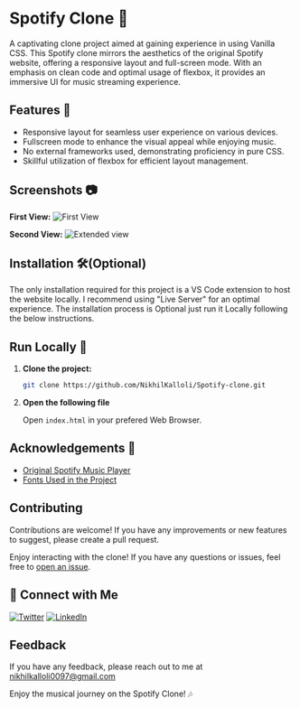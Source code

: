 # Spotify Clone 🎵

A captivating clone project aimed at gaining experience in using Vanilla CSS. This Spotify clone mirrors the aesthetics of the original Spotify website, offering a responsive layout and full-screen mode. With an emphasis on clean code and optimal usage of flexbox, it provides an immersive UI for music streaming experience.

## Features 🚀

- Responsive layout for seamless user experience on various devices.
- Fullscreen mode to enhance the visual appeal while enjoying music.
- No external frameworks used, demonstrating proficiency in pure CSS.
- Skillful utilization of flexbox for efficient layout management.

## Screenshots 📷

**First View:**
![First View](https://github.com/NikhilKalloli/Spotify-clone/assets/123582746/bb9603f8-f312-4ad6-9d7a-ee73befc7374)

**Second View:**
![Extended view](https://github.com/NikhilKalloli/Spotify-clone/assets/123582746/bfaa2c3f-3ae3-4f81-bd04-d65e35be23b0)

## Installation 🛠️(Optional)

The only installation required for this project is a VS Code extension to host the website locally. I recommend using "Live Server" for an optimal experience. The installation process is Optional just run it Locally following the below instructions.

## Run Locally 🏃

1. **Clone the project:**

   ```bash
   git clone https://github.com/NikhilKalloli/Spotify-clone.git
   ```
   
2. **Open the following file**

   Open ```index.html``` in your prefered Web Browser.


## Acknowledgements 🙌

- [Original Spotify Music Player](https://open.spotify.com/)
- [Fonts Used in the Project](https://fontawesome.com/)


## Contributing

Contributions are welcome! If you have any improvements or new features to suggest, please create a pull request.



Enjoy interacting with the clone! If you have any questions or issues, feel free to [open an issue](https://github.com/NikhilKalloli/Spotify-clone/issues).







## 🔗 Connect with Me

[![Twitter](https://img.shields.io/badge/Twitter-1DA1F2?style=for-the-badge&logo=twitter&logoColor=white)](https://twitter.com/NikhilKalloli)
[![LinkedIn](https://img.shields.io/badge/LinkedIn-0A66C2?style=for-the-badge&logo=linkedin&logoColor=white)](https://www.linkedin.com/in/nikhil-kalloli-a6ab2a25b/)




## Feedback

If you have any feedback, please reach out to me at nikhilkalloli0097@gmail.com

 Enjoy the musical journey on the Spotify Clone! 🎶



